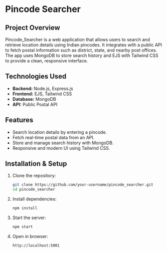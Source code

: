 # Pincode Searcher

## Project Overview

Pincode\_Searcher is a web application that allows users to search and retrieve location details using Indian pincodes. It integrates with a public API to fetch postal information such as district, state, and nearby post offices. The app uses MongoDB to store search history and EJS with Tailwind CSS to provide a clean, responsive interface.

## Technologies Used

* **Backend:** Node.js, Express.js
* **Frontend:** EJS, Tailwind CSS
* **Database:** MongoDB
* **API:** Public Postal API

## Features

* Search location details by entering a pincode.
* Fetch real-time postal data from an API.
* Store and manage search history with MongoDB.
* Responsive and modern UI using Tailwind CSS.

## Installation & Setup

1. Clone the repository:

   ```sh
   git clone https://github.com/your-username/pincode_searcher.git
   cd pincode_searcher
   ```

2. Install dependencies:

   ```sh
   npm install
   ```

3. Start the server:

   ```sh
   npm start
   ```

4. Open in browser:

   ```
   http://localhost:5001
   ```
